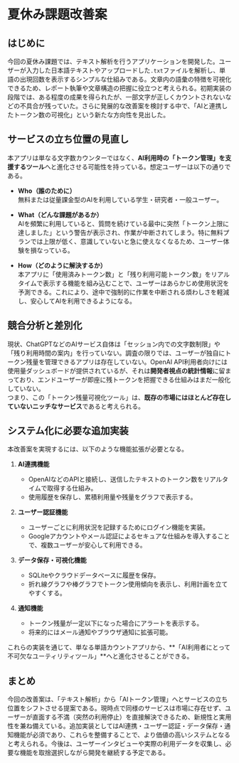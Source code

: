 # 夏休み課題改善案

## はじめに
今回の夏休み課題では、テキスト解析を行うアプリケーションを開発した。ユーザーが入力した日本語テキストやアップロードした`.txt`ファイルを解析し、単語の出現回数を表示するシンプルな仕組みである。文章内の語彙の特徴を可視化できるため、レポート執筆や文章構造の把握に役立つと考えられる。初期実装の段階では、ある程度の成果を得られたが、一部文字が正しくカウントされないなどの不具合が残っていた。さらに発展的な改善案を検討する中で、「AIと連携したトークン数の可視化」という新たな方向性を見出した。

## サービスの立ち位置の見直し
本アプリは単なる文字数カウンターではなく、**AI利用時の「トークン管理」を支援するツール**へと進化させる可能性を持っている。想定ユーザーは以下の通りである。

- **Who（誰のために）**  
  無料または従量課金型のAIを利用している学生・研究者・一般ユーザー。

- **What（どんな課題があるか）**  
  AIを頻繁に利用していると、質問を続けている最中に突然「トークン上限に達しました」という警告が表示され、作業が中断されてしまう。特に無料プランでは上限が低く、意識していないと急に使えなくなるため、ユーザー体験を損なっている。

- **How（どのように解決するか）**  
  本アプリに「使用済みトークン数」と「残り利用可能トークン数」をリアルタイムで表示する機能を組み込むことで、ユーザーはあらかじめ使用状況を予測できる。これにより、途中で強制的に作業を中断される煩わしさを軽減し、安心してAIを利用できるようになる。

## 競合分析と差別化
現状、ChatGPTなどのAIサービス自体は「セッション内での文字数制限」や「残り利用時間の案内」を行っていない。調査の限りでは、ユーザーが独自にトークン残量を管理できるアプリは存在していない。OpenAI API利用者向けには使用量ダッシュボードが提供されているが、それは**開発者視点の統計情報**に留まっており、エンドユーザーが即座に残トークンを把握できる仕組みはまだ一般化していない。  
つまり、この「トークン残量可視化ツール」は、**既存の市場にはほとんど存在していないニッチなサービス**であると考えられる。

## システム化に必要な追加実装
本改善案を実現するには、以下のような機能拡張が必要となる。

1. **AI連携機能**  
   - OpenAIなどのAPIと接続し、送信したテキストのトークン数をリアルタイムで取得する仕組み。  
   - 使用履歴を保存し、累積利用量や残量をグラフで表示する。  

2. **ユーザー認証機能**  
   - ユーザーごとに利用状況を記録するためにログイン機能を実装。  
   - Googleアカウントやメール認証によるセキュアな仕組みを導入することで、複数ユーザーが安心して利用できる。  

3. **データ保存・可視化機能**  
   - SQLiteやクラウドデータベースに履歴を保存。  
   - 折れ線グラフや棒グラフでトークン使用傾向を表示し、利用計画を立てやすくする。  

4. **通知機能**  
   - トークン残量が一定以下になった場合にアラートを表示する。  
   - 将来的にはメール通知やブラウザ通知に拡張可能。  

これらの実装を通じて、単なる単語カウントアプリから、**「AI利用者にとって不可欠なユーティリティツール」**へと進化させることができる。

## まとめ
今回の改善案は、「テキスト解析」から「AIトークン管理」へとサービスの立ち位置をシフトさせる提案である。現時点で同様のサービスは市場に存在せず、ユーザーが直面する不満（突然の利用停止）を直接解決できるため、新規性と実用性を兼ね備えている。追加実装としてはAI連携・ユーザー認証・データ保存・通知機能が必須であり、これらを整備することで、より価値の高いシステムとなると考えられる。今後は、ユーザーインタビューや実際の利用データを収集し、必要な機能を取捨選択しながら開発を継続する予定である。
